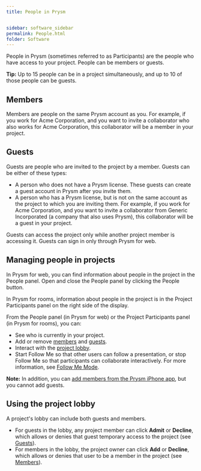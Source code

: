 ```yaml
---
title: People in Prysm


sidebar: software_sidebar
permalink: People.html
folder: Software
---
```






<p>People in Prysm (sometimes referred to as Participants) are the people who have access to your project. People can be members or guests.</p>

<p><b>Tip:</b> Up to 15 people can be in a project simultaneously, and up to 10 of those people can be guests.</p>

## Members

<p>Members are people on the same Prysm account as you. For example, if you work for Acme Corporation, and you want to invite a collaborator who also works for Acme Corporation, this collaborator will be a member in your project.</p>

<h2>Guests</h2>

<p>Guests are people who are invited to the project by a member. Guests can be either of these types:</p>
<ul>
<li>A person who does not have a Prysm license. These guests can create a guest account in Prysm after you invite them.</li>
<li>A person who has a Prysm license, but is not on the same account as the project to which you are inviting them. For example, if you work for Acme Corporation, and you want to invite a collaborator from Generic Incorporated (a company that also uses Prysm), this collaborator will be a guest in your project.</li>
</ul>

<p> Guests can access the project only while another project member is accessing it. Guests can sign in only through Prysm for web.</p>

<h2>Managing people in projects</h2>


<p>In Prysm for web, you can find information about people in the project in the People panel. Open and close the People panel by clicking the People button.</p>
<p>In Prysm for rooms, information about people in the project is in the Project Participants panel on the right side of the display.</p>
<p>From the People panel (in Prysm for web) or the Project Participants panel (in Prysm for rooms), you can:</p>
<ul>
<li>See who is currently in your project.</li>
<li>Add or remove <a href="AddingAllPeople.html#AddingMembersToProject">members</a> and <a href="AddingAllPeople.html#AddingGuestsToProject">guests</a>.</li>
<li>Interact with the <a href="#Understa">project lobby</a>.</li>
<li>Start Follow Me so that other users can follow a presentation, or stop Follow Me so that participants can collaborate interactively. For more information, see <a href="FollowMeMode.html">Follow Me Mode</a>.</li>
</ul>

<p><b>Note:</b> In addition, you can <a href="AddingPeopleIphone.html">add members from the Prysm iPhone app</a>, but you cannot add guests.</p>


<h2>Using the project lobby</h2>

<p>A project's lobby can include both guests and members.</p>
<ul>
<li>For guests in the lobby, any project member can click <b>Admit</b> or <b>Decline</b>, which allows or denies that guest temporary access to the project (see <a href="AddingAllPeople.html#AddingGuestsToProject">Guests</a>).</li>
<li>For members in the lobby, the project owner can click <b>Add</b> or <b>Decline</b>, which allows or denies that user to be a member in the project (see <a href="AddingAllPeople.html#AddingMembersToProject">Members</a>).</li>
</ul>

